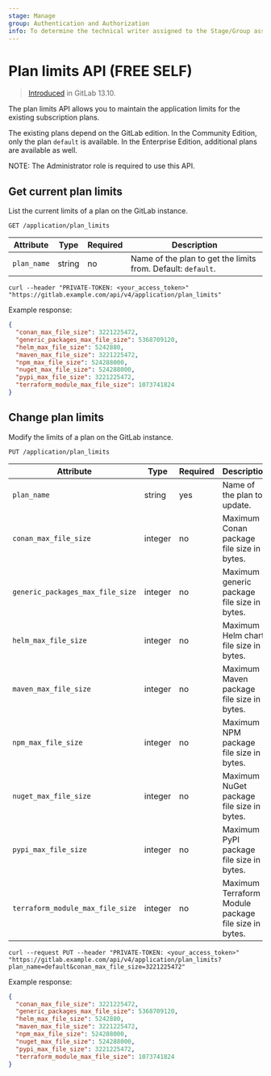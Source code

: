 ```yaml
---
stage: Manage
group: Authentication and Authorization
info: To determine the technical writer assigned to the Stage/Group associated with this page, see https://about.gitlab.com/handbook/engineering/ux/technical-writing/#assignments
---
```


# Plan limits API **(FREE SELF)**

> [Introduced](https://gitlab.com/gitlab-org/gitlab/-/merge_requests/54232) in GitLab 13.10.

The plan limits API allows you to maintain the application limits for the existing subscription plans.

The existing plans depend on the GitLab edition. In the Community Edition, only the plan `default`
is available. In the Enterprise Edition, additional plans are available as well.

NOTE:
The Administrator role is required to use this API.

## Get current plan limits

List the current limits of a plan on the GitLab instance.

```plaintext
GET /application/plan_limits
```

| Attribute                         | Type    | Required | Description |
| --------------------------------- | ------- | -------- | ----------- |
| `plan_name`                       | string  | no       | Name of the plan to get the limits from. Default: `default`. |

```shell
curl --header "PRIVATE-TOKEN: <your_access_token>" "https://gitlab.example.com/api/v4/application/plan_limits"
```

Example response:

```json
{
  "conan_max_file_size": 3221225472,
  "generic_packages_max_file_size": 5368709120,
  "helm_max_file_size": 5242880,
  "maven_max_file_size": 3221225472,
  "npm_max_file_size": 524288000,
  "nuget_max_file_size": 524288000,
  "pypi_max_file_size": 3221225472,
  "terraform_module_max_file_size": 1073741824
}
```

## Change plan limits

Modify the limits of a plan on the GitLab instance.

```plaintext
PUT /application/plan_limits
```

| Attribute                         | Type    | Required | Description |
| --------------------------------- | ------- | -------- | ----------- |
| `plan_name`                       | string  | yes      | Name of the plan to update. |
| `conan_max_file_size`             | integer | no       | Maximum Conan package file size in bytes. |
| `generic_packages_max_file_size`  | integer | no       | Maximum generic package file size in bytes. |
| `helm_max_file_size`              | integer | no       | Maximum Helm chart file size in bytes. |
| `maven_max_file_size`             | integer | no       | Maximum Maven package file size in bytes. |
| `npm_max_file_size`               | integer | no       | Maximum NPM package file size in bytes. |
| `nuget_max_file_size`             | integer | no       | Maximum NuGet package file size in bytes. |
| `pypi_max_file_size`              | integer | no       | Maximum PyPI package file size in bytes. |
| `terraform_module_max_file_size`  | integer | no       | Maximum Terraform Module package file size in bytes. |

```shell
curl --request PUT --header "PRIVATE-TOKEN: <your_access_token>" "https://gitlab.example.com/api/v4/application/plan_limits?plan_name=default&conan_max_file_size=3221225472"
```

Example response:

```json
{
  "conan_max_file_size": 3221225472,
  "generic_packages_max_file_size": 5368709120,
  "helm_max_file_size": 5242880,
  "maven_max_file_size": 3221225472,
  "npm_max_file_size": 524288000,
  "nuget_max_file_size": 524288000,
  "pypi_max_file_size": 3221225472,
  "terraform_module_max_file_size": 1073741824
}
```
